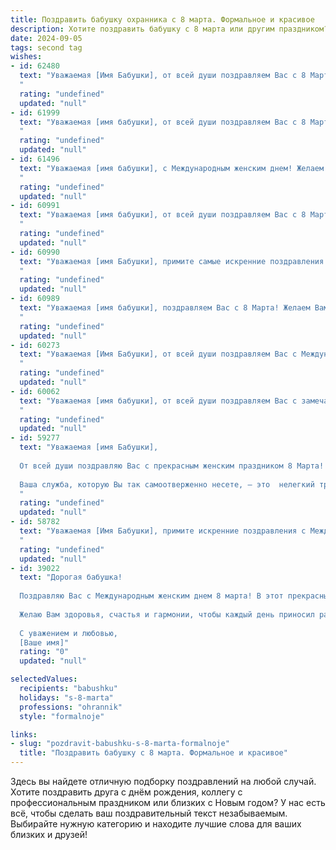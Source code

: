 ```yaml
---
title: Поздравить бабушку охранника с 8 марта. Формальное и красивое
description: Хотите поздравить бабушку с 8 марта или другим праздником? Наш ИИ создаст незабываемое поздравление, а вы обязательно выделитесь среди других.  
date: 2024-09-05
tags: second tag
wishes:
- id: 62480
  text: "Уважаемая [Имя Бабушки], от всей души поздравляем Вас с 8 Марта! Желаем Вам крепкого здоровья, благополучия и весеннего настроения. Пусть ваш труд, в том числе, и на ответственном посту охранника, всегда приносит Вам удовлетворение и уважение.
  "
  rating: "undefined"
  updated: "null"
- id: 61999
  text: "Уважаемая [имя бабушки], от всей души поздравляем Вас с 8 Марта! Желаем Вам крепкого здоровья, семейного благополучия и весеннего настроения. Пусть каждый день будет полон радости и приятных моментов. Спасибо за Ваш нелёгкий труд и преданность работе!
  "
  rating: "undefined"
  updated: "null"
- id: 61496
  text: "Уважаемая [имя бабушки], с Международным женским днем! Желаем Вам крепкого здоровья, благополучия и бесконечного счастья. Пусть этот день подарит Вам много улыбок, тепла и душевного равновесия. Спасибо за Вашу заботу и неисчерпаемую доброту.
  "
  rating: "undefined"
  updated: "null"
- id: 60991
  text: "Уважаемая [имя бабушки], от всей души поздравляем Вас с 8 Марта! Желаем Вам крепкого здоровья,  радости, благополучия и  спокойных  рабочих дней. Пусть ваше сердце всегда будет согрето любовью близких людей!
  "
  rating: "undefined"
  updated: "null"
- id: 60990
  text: "Уважаемая [имя Бабушки], примите самые искренние поздравления с 8 Марта! Пусть этот день принесет Вам радость, тепло и весеннее настроение. Желаем Вам крепкого здоровья, благополучия и спокойствия, а в Вашей работе, столь важной для обеспечения безопасности, – успехов и благодарности.
  "
  rating: "undefined"
  updated: "null"
- id: 60989
  text: "Уважаемая [имя бабушки], поздравляем Вас с 8 Марта! Желаем Вам крепкого здоровья, весеннего настроения и мирного неба над головой. Пусть Ваша жизнь будет наполнена радостью, заботой и любовью близких. Спасибо за Вашу службу и нелёгкий труд охранника, который Вы так ответственно несёте. Желаем Вам благополучия и спокойствия.
  "
  rating: "undefined"
  updated: "null"
- id: 60273
  text: "Уважаемая [Имя Бабушки], от всей души поздравляем Вас с Международным женским днем 8 Марта! Желаем Вам крепкого здоровья, неиссякаемой энергии, радости, тепла и уюта в Вашем доме! Пусть Ваша профессия охранника приносит Вам удовлетворение и уважение, а Ваша забота и любовь дарят счастье Вашим близким!
  "
  rating: "undefined"
  updated: "null"
- id: 60062
  text: "Уважаемая [имя бабушки], от всей души поздравляем Вас с замечательным весенним праздником 8 Марта! Желаем Вам крепкого здоровья, семейного благополучия, радости и вдохновения! Пусть Ваша жизнь всегда будет наполнена любовью, заботой близких и теплом весеннего солнца.
  "
  rating: "undefined"
  updated: "null"
- id: 59277
  text: "Уважаемая [имя Бабушки],
  
  От всей души поздравляю Вас с прекрасным женским праздником 8 Марта!
  
  Ваша служба, которую Вы так самоотверженно несете, – это  нелегкий труд, требующий  ответственности, бдительности и мужества.  Желаю Вам крепкого здоровья,  уверенности в себе и спокойствия. Пусть  работа приносит  только радость, а  в личной жизни царит  мир и гармония.
  "
  rating: "undefined"
  updated: "null"
- id: 58782
  text: "Уважаемая [Имя Бабушки], примите искренние поздравления с Международным женским днем 8 Марта! Желаем Вам крепкого здоровья,  неиссякаемой энергии и  радостных моментов в жизни. Пусть Ваша работа охранника всегда будет спокойной, а дом – наполнен любовью и уютом.
  "
  rating: "undefined"
  updated: "null"
- id: 39022
  text: "Дорогая бабушка!
  
  Поздравляю Вас с Международным женским днем 8 марта! В этот прекрасный день хочу выразить Вам свои самые теплые поздравления и искреннюю благодарность за ту заботу, любовь и мудрость, которые Вы дарите нашей семье. Вы — наша защита и опора, как истинный охранник домашнего уюта.
  
  Желаю Вам здоровья, счастья и гармонии, чтобы каждый день приносил радость и вдохновение. Пусть в Вашей жизни будет много ярких моментов, а сердце наполняет тепло и любовь близких.
  
  С уважением и любовью,
  [Ваше имя]"
  rating: "0"
  updated: "null"

selectedValues:
  recipients: "babushku"
  holidays: "s-8-marta"
  professions: "ohrannik"
  style: "formalnoje"

links:
- slug: "pozdravit-babushku-s-8-marta-formalnoje"
  title: "Поздравить бабушку с 8 марта. Формальное и красивое"
---
```


Здесь вы найдете отличную подборку поздравлений на любой случай. 
Хотите поздравить друга с днём рождения, коллегу с профессиональным праздником или близких с Новым годом? У нас есть всё, чтобы сделать ваш поздравительный текст незабываемым. Выбирайте нужную категорию и находите лучшие слова для ваших близких и друзей!
